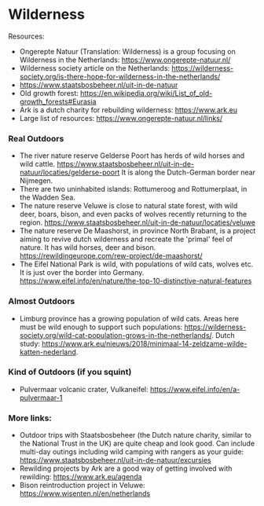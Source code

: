 # Wilderness

Resources:
- Ongerepte Natuur (Translation: Wilderness) is a group focusing on Wilderness in the Netherlands: https://www.ongerepte-natuur.nl/
- Wilderness society article on the Netherlands: https://wilderness-society.org/is-there-hope-for-wilderness-in-the-netherlands/
- https://www.staatsbosbeheer.nl/uit-in-de-natuur
- Old growth forest: https://en.wikipedia.org/wiki/List_of_old-growth_forests#Eurasia
- Ark is a dutch charity for rebuilding wilderness: https://www.ark.eu
- Large list of resources: https://www.ongerepte-natuur.nl/links/


### Real Outdoors
- The river nature reserve Gelderse Poort has herds of wild horses and wild cattle.
https://www.staatsbosbeheer.nl/uit-in-de-natuur/locaties/gelderse-poort
It is along the Dutch-German border near Nijmegen.
- There are two uninhabited islands: Rottumeroog and Rottumerplaat, in the Wadden Sea. 
- The nature reserve Veluwe is close to natural state forest, with wild deer, boars, bison, and even packs of wolves recently returning to the region.
https://www.staatsbosbeheer.nl/uit-in-de-natuur/locaties/veluwe
- The nature reserve De Maashorst, in province North Brabant, is a project aiming to revive dutch wilderness and recreate the 'primal' feel of nature. It has wild horses, deer and bison. https://rewildingeurope.com/rew-project/de-maashorst/
- The Eifel National Park is wild, with populations of wild cats, wolves etc. It is just over the border into Germany.
https://www.eifel.info/en/nature/the-top-10-distinctive-natural-features

### Almost Outdoors
- Limburg province has a growing population of wild cats. Areas here must be wild enough to support such populations: https://wilderness-society.org/wild-cat-population-grows-in-the-netherlands/. Dutch study: https://www.ark.eu/nieuws/2018/minimaal-14-zeldzame-wilde-katten-nederland. 

### Kind of Outdoors (if you squint)
- Pulvermaar volcanic crater, Vulkaneifel:
https://www.eifel.info/en/a-pulvermaar-1

### More links:
- Outdoor trips with Staatsbosbeheer (the Dutch nature charity, similar to the National Trust in the UK) are quite cheap and look good. Can include multi-day outings including wild camping with rangers as your guide: https://www.staatsbosbeheer.nl/uit-in-de-natuur/excursies
- Rewilding projects by Ark are a good way of getting involved with rewilding: https://www.ark.eu/agenda
- Bison reintroduction project in Veluwe: https://www.wisenten.nl/en/netherlands